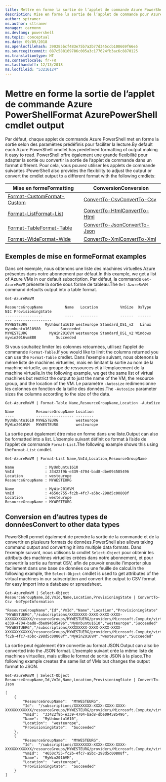 ```yaml
---
title: Mettre en forme la sortie de l’applet de commande Azure PowerShell
description: Mise en forme la sortie de l’applet de commande pour Azure PowerShell.
author: sptramer
ms.author: sttramer
manager: carmonm
ms.devlang: powershell
ms.topic: conceptual
ms.date: 09/09/2018
ms.openlocfilehash: 390285bcf483e75b7a2b77d345ccb108669f66e5
ms.sourcegitcommit: 087c588169786c005a3c177624fb3ac6c8870125
ms.translationtype: HT
ms.contentlocale: fr-FR
ms.lasthandoff: 12/13/2018
ms.locfileid: "53216124"
---
```

# <a name="format-azurepowershell-cmdlet-output"></a><span data-ttu-id="01bc3-103">Mettre en forme la sortie de l’applet de commande Azure PowerShell</span><span class="sxs-lookup"><span data-stu-id="01bc3-103">Format AzurePowerShell cmdlet output</span></span>

<span data-ttu-id="01bc3-104">Par défaut, chaque applet de commande Azure PowerShell met en forme la sortie selon des paramètres prédéfinis pour faciliter la lecture.</span><span class="sxs-lookup"><span data-stu-id="01bc3-104">By default each Azure PowerShell cmdlet has predefined formatting of output making it easy to read.</span></span>  <span data-ttu-id="01bc3-105">PowerShell offre également une grande flexibilité pour adapter la sortie ou convertir la sortie de l’applet de commande dans un format différent. Pour cela, vous pouvez utiliser les applets de commande suivantes :</span><span class="sxs-lookup"><span data-stu-id="01bc3-105">PowerShell also provides the flexibility to adjust the output or convert the cmdlet output to a different format with the following cmdlets:</span></span>

| <span data-ttu-id="01bc3-106">Mise en forme</span><span class="sxs-lookup"><span data-stu-id="01bc3-106">Formatting</span></span>      | <span data-ttu-id="01bc3-107">Conversion</span><span class="sxs-lookup"><span data-stu-id="01bc3-107">Conversion</span></span>       |
|-----------------|------------------|
| [<span data-ttu-id="01bc3-108">Format-Custom</span><span class="sxs-lookup"><span data-stu-id="01bc3-108">Format-Custom</span></span>](/powershell/module/microsoft.powershell.utility/format-custom) | [<span data-ttu-id="01bc3-109">ConvertTo-Csv</span><span class="sxs-lookup"><span data-stu-id="01bc3-109">ConvertTo-Csv</span></span>](/powershell/module/microsoft.powershell.utility/convertto-csv)  |
| [<span data-ttu-id="01bc3-110">Format-List</span><span class="sxs-lookup"><span data-stu-id="01bc3-110">Format-List</span></span>](/powershell/module/microsoft.powershell.utility/format-list)   | [<span data-ttu-id="01bc3-111">ConvertTo-Html</span><span class="sxs-lookup"><span data-stu-id="01bc3-111">ConvertTo-Html</span></span>](/powershell/module/microsoft.powershell.utility/convertto-html) |
| [<span data-ttu-id="01bc3-112">Format-Table</span><span class="sxs-lookup"><span data-stu-id="01bc3-112">Format-Table</span></span>](/powershell/module/microsoft.powershell.utility/format-table)  | [<span data-ttu-id="01bc3-113">ConvertTo-Json</span><span class="sxs-lookup"><span data-stu-id="01bc3-113">ConvertTo-Json</span></span>](/powershell/module/microsoft.powershell.utility/convertto-json) |
| [<span data-ttu-id="01bc3-114">Format-Wide</span><span class="sxs-lookup"><span data-stu-id="01bc3-114">Format-Wide</span></span>](/powershell/module/microsoft.powershell.utility/format-wide)   | [<span data-ttu-id="01bc3-115">ConvertTo-Xml</span><span class="sxs-lookup"><span data-stu-id="01bc3-115">ConvertTo-Xml</span></span>](/powershell/module/microsoft.powershell.utility/convertto-xml)  |

## <a name="format-examples"></a><span data-ttu-id="01bc3-116">Exemples de mise en forme</span><span class="sxs-lookup"><span data-stu-id="01bc3-116">Format examples</span></span>

<span data-ttu-id="01bc3-117">Dans cet exemple, nous obtenons une liste des machines virtuelles Azure présentes dans notre abonnement par défaut.</span><span class="sxs-lookup"><span data-stu-id="01bc3-117">In this example, we get a list of Azure VMs in our default subscription.</span></span>  <span data-ttu-id="01bc3-118">Par défaut, la commande `Get-AzureRmVM` présente la sortie sous forme de tableau.</span><span class="sxs-lookup"><span data-stu-id="01bc3-118">The `Get-AzureRmVM` command defaults output into a table format.</span></span>

```azurepowershell-interactive
Get-AzureRmVM
```

```output
ResourceGroupName          Name   Location          VmSize  OsType              NIC ProvisioningState
-----------------          ----   --------          ------  ------              --- -----------------
MYWESTEURG        MyUnbuntu1610 westeurope Standard_DS1_v2   Linux myunbuntu1610980         Succeeded
MYWESTEURG          MyWin2016VM westeurope Standard_DS1_v2 Windows   mywin2016vm880         Succeeded
```

<span data-ttu-id="01bc3-119">Si vous souhaitez limiter les colonnes retournées, utilisez l’applet de commande `Format-Table`.</span><span class="sxs-lookup"><span data-stu-id="01bc3-119">If you would like to limit the columns returned you can use the `Format-Table` cmdlet.</span></span> <span data-ttu-id="01bc3-120">Dans l’exemple suivant, nous obtenons la même liste de machines virtuelles, mais en limitant la sortie au nom de la machine virtuelle, au groupe de ressources et à l’emplacement de la machine virtuelle.</span><span class="sxs-lookup"><span data-stu-id="01bc3-120">In the following example, we get the same list of virtual machines but restrict the output to just the name of the VM, the resource group, and the location of the VM.</span></span>  <span data-ttu-id="01bc3-121">Le paramètre `-Autosize` redimensionne les colonnes en fonction de la taille des données.</span><span class="sxs-lookup"><span data-stu-id="01bc3-121">The `-Autosize` parameter sizes the columns according to the size of the data.</span></span>

```azurepowershell-interactive
Get-AzureRmVM | Format-Table Name,ResourceGroupName,Location -AutoSize
```

```output
Name          ResourceGroupName Location
----          ----------------- --------
MyUnbuntu1610 MYWESTEURG        westeurope
MyWin2016VM   MYWESTEURG        westeurope
```

<span data-ttu-id="01bc3-122">La sortie peut également être mise en forme dans une liste.</span><span class="sxs-lookup"><span data-stu-id="01bc3-122">Output can also be formatted into a list.</span></span> <span data-ttu-id="01bc3-123">L’exemple suivant définit ce format à l’aide de l’applet de commande `Format-List`.</span><span class="sxs-lookup"><span data-stu-id="01bc3-123">The following example shows this using the`Format-List` cmdlet.</span></span>

```azurepowershell-interactive
Get-AzureRmVM | Format-List Name,VmId,Location,ResourceGroupName
```

```output
Name              : MyUnbuntu1610
VmId              : 33422f9b-e339-4704-bad8-dbe094585496
Location          : westeurope
ResourceGroupName : MYWESTEURG

Name              : MyWin2016VM
VmId              : 4650c755-fc2b-4fc7-a5bc-298d5c00808f
Location          : westeurope
ResourceGroupName : MYWESTEURG
```

## <a name="convert-to-other-data-types"></a><span data-ttu-id="01bc3-124">Conversion en d’autres types de données</span><span class="sxs-lookup"><span data-stu-id="01bc3-124">Convert to other data types</span></span>

<span data-ttu-id="01bc3-125">PowerShell permet également de prendre la sortie de la commande et de la convertir en plusieurs formats de données.</span><span class="sxs-lookup"><span data-stu-id="01bc3-125">PowerShell also allows taking command output and converting it into multiple data formats.</span></span> <span data-ttu-id="01bc3-126">Dans l’exemple suivant, nous utilisons la cmdlet `Select-Object` pour obtenir les attributs des machines virtuelles créées dans notre abonnement, et pour convertir la sortie au format CSV, afin de pouvoir ensuite l’importer plus facilement dans une base de données ou une feuille de calcul.</span><span class="sxs-lookup"><span data-stu-id="01bc3-126">In the following example, the `Select-Object` cmdlet is used to get attributes of the virtual machines in our subscription and convert the output to CSV format for easy import into a database or spreadsheet.</span></span>

```azurepowershell-interactive
Get-AzureRmVM | Select-Object ResourceGroupName,Id,VmId,Name,Location,ProvisioningState | ConvertTo-Csv -NoTypeInformation
```

```output
"ResourceGroupName","Id","VmId","Name","Location","ProvisioningState"
"MYWESTUERG","/subscriptions/XXXXXXXX-XXXX-XXXX-XXXX-XXXXXXXXXXXX/resourceGroups/MYWESTUERG/providers/Microsoft.Compute/virtualMachines/MyUnbuntu1610","33422f9b-e339-4704-bad8-dbe094585496","MyUnbuntu1610","westeurope","Succeeded"
"MYWESTUERG","/subscriptions/XXXXXXXX-XXXX-XXXX-XXXX-XXXXXXXXXXXX/resourceGroups/MYWESTUERG/providers/Microsoft.Compute/virtualMachines/MyWin2016VM","4650c755-fc2b-4fc7-a5bc-298d5c00808f","MyWin2016VM","westeurope","Succeeded"
```

<span data-ttu-id="01bc3-127">La sortie peut également être convertie au format JSON.</span><span class="sxs-lookup"><span data-stu-id="01bc3-127">Output can also be converted into the JSON format.</span></span>  <span data-ttu-id="01bc3-128">L’exemple suivant crée la même liste de machines virtuelles, mais utilise le format de sortie JSON à la place.</span><span class="sxs-lookup"><span data-stu-id="01bc3-128">The following example creates the same list of VMs but changes the output format to JSON.</span></span>

```azurepowershell-interactive
Get-AzureRmVM | Select-Object ResourceGroupName,Id,VmId,Name,Location,ProvisioningState | ConvertTo-Json
```

```output
[
    {
        "ResourceGroupName":  "MYWESTEURG",
        "Id":  "/subscriptions/XXXXXXXX-XXXX-XXXX-XXXX-XXXXXXXXXXXX/resourceGroups/MYWESTEURG/providers/Microsoft.Compute/virtualMachines/MyUnbuntu1610",
        "VmId":  "33422f9b-e339-4704-bad8-dbe094585496",
        "Name":  "MyUnbuntu1610",
        "Location":  "westeurope",
        "ProvisioningState":  "Succeeded"
    },
    {
        "ResourceGroupName":  "MYWESTEURG",
        "Id":  "/subscriptions/XXXXXXXX-XXXX-XXXX-XXXX-XXXXXXXXXXXX/resourceGroups/MYWESTEURG/providers/Microsoft.Compute/virtualMachines/MyWin2016VM",
        "VmId":  "4650c755-fc2b-4fc7-a5bc-298d5c00808f",
        "Name":  "MyWin2016VM",
        "Location":  "westeurope",
        "ProvisioningState":  "Succeeded"
    }
]
```
